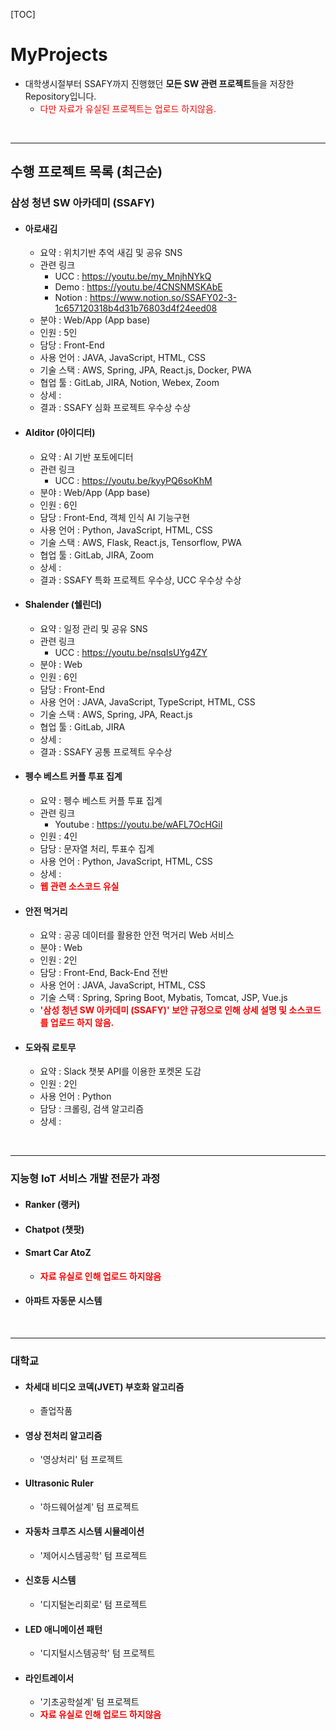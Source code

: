 [TOC]

# MyProjects

- 대학생시절부터 SSAFY까지 진행했던 **모든 SW 관련 프로젝트**들을 저장한 Repository입니다.
  - <span style="color:red">다만 자료가 유실된 프로젝트는 업로드 하지않음.</span>

<br/>

---

## 수행 프로젝트 목록 (최근순)



### 삼성 청년 SW 아카데미 (SSAFY)

- #### **아로새김**

  - 요약 : 위치기반 추억 새김 및 공유 SNS  
  - 관련 링크
    - UCC : https://youtu.be/my_MnjhNYkQ
    - Demo : https://youtu.be/4CNSNMSKAbE
    - Notion : https://www.notion.so/SSAFY02-3-1c657120318b4d31b76803d4f24eed08
  - 분야 : Web/App (App base)
  - 인원 : 5인
  - 담당 :  Front-End
  - 사용 언어 : JAVA, JavaScript, HTML, CSS
  - 기술 스택 : AWS, Spring, JPA, React.js, Docker, PWA
  - 협업 툴 : GitLab, JIRA, Notion, Webex, Zoom
  - 상세 : 
  - 결과 : SSAFY 심화 프로젝트 우수상 수상



- #### **AIditor (아이디터)**

  - 요약 : AI 기반 포토에디터
  - 관련 링크
    - UCC : https://youtu.be/kyyPQ6soKhM
  - 분야 :  Web/App (App base)
  - 인원 : 6인
  - 담당 : Front-End, 객체 인식 AI 기능구현
  - 사용 언어 : Python, JavaScript, HTML, CSS
  - 기술 스택 : AWS, Flask, React.js, Tensorflow, PWA
  - 협업 툴 : GitLab, JIRA, Zoom
  - 상세 : 
  - 결과 : SSAFY 특화 프로젝트 우수상, UCC 우수상 수상



- #### **Shalender (쉘린더)**

  - 요약 : 일정 관리 및 공유 SNS
  - 관련 링크
    - UCC : https://youtu.be/nsqIsUYg4ZY
  - 분야 :  Web
  - 인원 : 6인
  - 담당 : Front-End
  - 사용 언어 : JAVA, JavaScript, TypeScript, HTML, CSS
  - 기술 스택 : AWS, Spring, JPA, React.js
  - 협업 툴 : GitLab, JIRA
  - 상세 : 
  - 결과 : SSAFY 공통 프로젝트 우수상



- #### **펭수 베스트 커플 투표 집계** 

  - 요약 : 펭수 베스트 커플 투표 집계
  - 관련 링크
    - Youtube : https://youtu.be/wAFL7OcHGiI
  - 인원 : 4인
  - 담당 : 문자열 처리, 투표수 집계
  - 사용 언어 : Python, JavaScript, HTML, CSS
  - 상세 : 
  - **<span style='color:red'>웹 관련 소스코드 유실</span>**

  

- #### **안전 먹거리**
  
  - 요약 : 공공 데이터를 활용한 안전 먹거리 Web 서비스
  - 분야 :  Web
  - 인원 : 2인
  - 담당 :  Front-End, Back-End 전반
  - 사용 언어 : JAVA, JavaScript, HTML, CSS 
  - 기술 스택 : Spring, Spring Boot, Mybatis, Tomcat, JSP, Vue.js
  - **<span style="color:red">'삼성 청년 SW 아카데미 (SSAFY)' 보안 규정으로 인해 상세 설명 및 소스코드를 업로드 하지 않음.</span>**



- #### **도와줘 로토무**

  - 요약 : Slack 챗봇 API를 이용한 포켓몬 도감
  - 인원 : 2인
  - 사용 언어 : Python
  - 담당 : 크롤링, 검색 알고리즘
  - 상세 : 

<br/>

---

### 지능형 IoT 서비스 개발 전문가 과정

- #### **Ranker (랭커)**

- #### **Chatpot (챗팟)**

- #### **Smart Car AtoZ**

  - **<span style="color:red">자료 유실로 인해 업로드 하지않음</span>**

- #### **아파트 자동문 시스템**

<br/>

---

### 대학교

- #### **차세대 비디오 코덱(JVET) 부호화 알고리즘** 
  
  - 졸업작품



- #### **영상 전처리 알고리즘**

  - '영상처리' 텀 프로젝트



- #### **Ultrasonic Ruler** 
  
  - '하드웨어설계' 텀 프로젝트



- #### **자동차 크루즈 시스템 시뮬레이션**
  
  - '제어시스템공학' 텀 프로젝트



- #### **신호등 시스템**

  - '디지털논리회로' 텀 프로젝트



- #### **LED 애니메이션 패턴**

  - '디지털시스템공학' 텀 프로젝트



- #### **라인트레이서**

  - '기초공학설계' 텀 프로젝트
  - **<span style="color:red">자료 유실로 인해 업로드 하지않음</span>**

